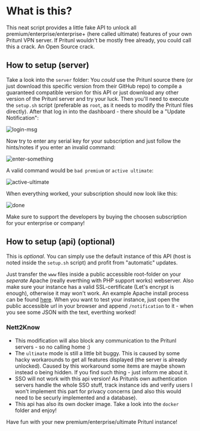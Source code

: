 # What is this? #
This neat script provides a little fake API to unlock all premium/enterprise/enterprise+ (here called ultimate) features of your own Pritunl VPN server. If Pritunl wouldn't be mostly free already, you could call this a crack. An Open Source crack.

## How to setup (server) ##
Take a look into the `server` folder: You _could_ use the Pritunl source there (or just download this specific version from their GitHub repo) to compile a guaranteed compatible version for this API or just download any other version of the Pritunl server and try your luck.
Then you'll need to execute the `setup.sh` script (preferable as `root`, as it needs to modify the Pritunl files directly).
After that log in into the dashboard - there should be a "Update Notification":

![login-msg](docs/login-msg.png)

Now try to enter any serial key for your subscription and just follow the hints/notes if you enter an invalid command:

![enter-something](docs/enter-something.png)

A valid command would be `bad premium` or `active ultimate`:

![active-ultimate](docs/active-ultimate.png)

When everything worked, your subscription should now look like this:

![done](docs/done.png)

Make sure to support the developers by buying the choosen subscription for your enterprise or company!

## How to setup (api) (optional) ##
This is _optional_. You can simply use the default instance of this API (host is noted inside the `setup.sh` script) and profit from "automatic" updates.

Just transfer the `www` files inside a public accessible root-folder on your _seperate_ Apache (really everthing with PHP support works) webserver. Also make sure your instance has a valid SSL-certificate (Let's encrypt is enough), otherwise it may won't work.
An example Apache install process can be found [here](docs/apache/install.md). When you want to test your instance, just open the public accessible url in your browser and append `/notification` to it - when you see some JSON with the text, everthing worked!

### Nett2Know ###
* This modification will also block any communication to the Pritunl servers - so no calling home :)
* The `ultimate` mode is still a little bit buggy. This is caused by some hacky workarounds to get all features displayed (the server is already unlocked). Caused by this workaround some items are maybe shown instead o being hidden. If you find such thing - just inform me about it.
* SSO will not work with this api version! As Pritunls own authentication servers handle the whole SSO stuff, track instance ids and verify users I won't implement this part for privacy concerns (and also this would need to be securly implemented and a database).
* This api has also its own docker image. Take a look into the `docker` folder and enjoy!

Have fun with your new premium/enterprise/ultimate Pritunl instance!
